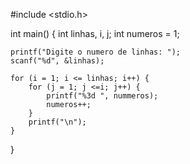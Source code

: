 #include <stdio.h>

int main() {
    int linhas, i, j;
    int numeros = 1;

    printf("Digite o numero de linhas: ");
    scanf("%d", &linhas);

    for (i = 1; i <= linhas; i++) {
        for (j = 1; j <=i; j++) {
            printf("%3d ", nummeros);
            numeros++;
        }
        printf("\n");
    }
    
}
